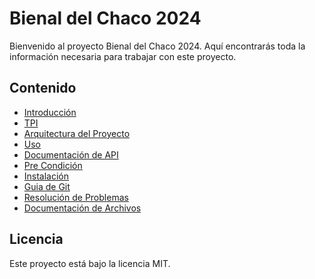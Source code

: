 # Bienal del Chaco 2024

Bienvenido al proyecto Bienal del Chaco 2024. Aquí encontrarás toda la información necesaria para trabajar con este proyecto.

## Contenido

- [Introducción](docs/pre-code/introduction.md)
- [TPI](docs/pre-code/tpi.md)
- [Arquitectura del Proyecto](docs/post-code/architecture.md)
- [Uso](docs/post-code/usage.md)
- [Documentación de API](docs/pre-code/postman.md)
- [Pre Condición](docs/pre-code/precondicion.md)
- [Instalación](docs/installation.md)
- [Guia de Git](docs/pre-code/github_guide.md) 
- [Resolución de Problemas](docs/post-code/troublesshooting.md)
- [Documentación de Archivos](docs/post-code/docs.md)

## Licencia

Este proyecto está bajo la licencia MIT.